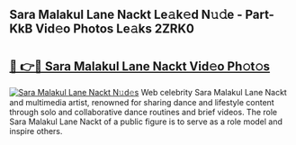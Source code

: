 ## Sara Malakul Lane Nackt Le𝚊k𝚎d N𝚞𝚍e - Part-KkB Vid𝚎o Photos Le𝚊ks 2ZRK0

# <h2><a href="http://fb6hrb.evod.top/?m=Sara+Malakul+Lane+Nackt">🔗 👉🔴 Sara Malakul Lane Nackt Vid𝚎o Ph𝚘t𝚘s</a></h2>

[![Sara Malakul Lane Nackt N𝚞d𝚎s](https://i.imgur.com/8V9OHl7.gif)](http://fb6hrb.evod.top/?m=Sara+Malakul+Lane+Nackt)
Web celebrity Sara Malakul Lane Nackt and multimedia artist, renowned for sharing dance and lifestyle content through solo and collaborative dance routines and brief videos. The role Sara Malakul Lane Nackt of a public figure is to serve as a role model and inspire others. 

